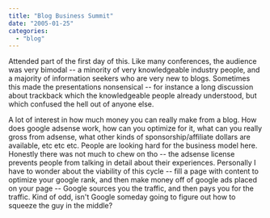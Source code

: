 ```yaml
---
title: "Blog Business Summit"
date: "2005-01-25"
categories: 
  - "blog"
---
```


Attended part of the first day of this. Like many conferences, the audience was very bimodal -- a minority of very knowledgeable industry people, and a majority of information seekers who are very new to blogs. Sometimes this made the presentations nonsensical -- for instance a long discussion about trackback which the knowledgeable people already understood, but which confused the hell out of anyone else.

A lot of interest in how much money you can really make from a blog. How does google adsense work, how can you optimize for it, what can you really gross from adsense, what other kinds of sponsorship/affiliate dollars are available, etc etc etc. People are looking hard for the business model here. Honestly there was not much to chew on tho -- the adsense license prevents people from talking in detail about their experiences. Personally I have to wonder about the viability of this cycle -- fill a page with content to optimize your google rank, and then make money off of google ads placed on your page -- Google sources you the traffic, and then pays you for the traffic. Kind of odd, isn't Google someday going to figure out how to squeeze the guy in the middle?

